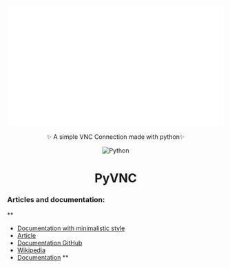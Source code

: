 <div align="center">

  ![PyVNC](https://raw.githubusercontent.com/Harxi/PyVNC/c84f7e6c9cc4f0303c50999c4b62d66fd116362a/.resources/PyVNC.svg)
  
  ✨ A simple VNC Connection made with python✨
  
  ![Python](https://img.shields.io/badge/python-AF0990?style=for-the-badge&logo=python&logoColor=FFFFFF)
  # PyVNC
  
</div>

### Articles and documentation:
**
- [Documentation with minimalistic style](https://www.rfc-editor.org/rfc/rfc6143.html)
- [Article](https://www.vidarholen.net/contents/junk/vnc.html)
- [Documentation GitHub](https://github.com/rfbproto/rfbproto/blob/master/rfbproto.rst)
- [Wikipedia](https://en.m.wikipedia.org/wiki/RFB_protocol)
- [Documentation](https://vncdotool.readthedocs.io/en/0.8.0/rfbproto.html)
**
